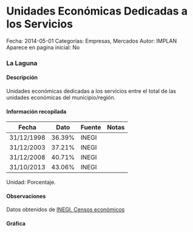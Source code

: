 Unidades Económicas Dedicadas a los Servicios
=====

Fecha: 2014-05-01
Categorías: Empresas, Mercados
Autor: IMPLAN
Aparece en pagina inicial: No

### La Laguna

#### Descripción

Unidades económicas dedicadas a los servicios entre el total de las unidades económicas del municipio/región.

<!-- break -->

#### Información recopilada

<table class="table table-hover table-bordered matriz">
  <thead>
    <tr><th>Fecha</th><th>Dato</th><th>Fuente</th><th>Notas</th></tr>
  </thead>
  <tbody>
    <tr><td class="centrado">31/12/1998</td><td class="derecha">36.39%</td><td>INEGI</td><td></td></tr>
    <tr><td class="centrado">31/12/2003</td><td class="derecha">37.21%</td><td>INEGI</td><td></td></tr>
    <tr><td class="centrado">31/12/2008</td><td class="derecha">40.71%</td><td>INEGI</td><td></td></tr>
    <tr><td class="centrado">31/10/2013</td><td class="derecha">43.06%</td><td>INEGI</td><td></td></tr>
  </tbody>
</table>

Unidad: Porcentaje.

#### Observaciones

Datos obtenidos de [INEGI. Censos económicos](http://www3.inegi.org.mx/sistemas/saic/)

#### Gráfica

<div id="Morrisshotaxoq" class="grafica"></div>
  <script>
  new Morris.Line({
    element: 'Morrisshotaxoq',
    data: [
      { fecha: '1998-12-31', dato: 36.3900 },
      { fecha: '2003-12-31', dato: 37.2100 },
      { fecha: '2008-12-31', dato: 40.7100 },
      { fecha: '2013-10-31', dato: 43.0600 }
    ],
    xkey: 'fecha',
    ykeys: ['dato'],
    labels: ['Dato'],
    lineColors: ['#FF5B02'],
    xLabelFormat: function(d) {
      return d.getDate()+'/'+(d.getMonth()+1)+'/'+d.getFullYear();
    },
    dateFormat: function (ts) {
      var d = new Date(ts);
      return d.getDate() + '/' + (d.getMonth() + 1) + '/' + d.getFullYear();
    }
  });
  </script>
